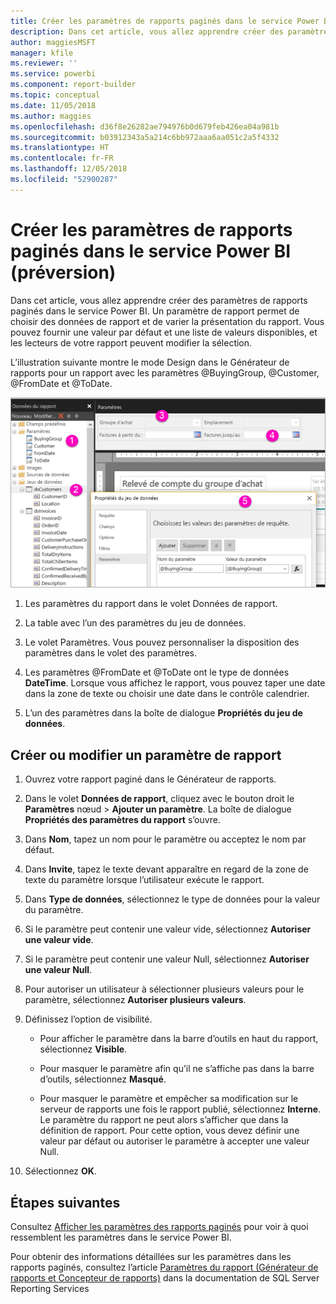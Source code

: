 ```yaml
---
title: Créer les paramètres de rapports paginés dans le service Power BI (préversion)
description: Dans cet article, vous allez apprendre créer des paramètres de rapports paginés dans le service Power BI.
author: maggiesMSFT
manager: kfile
ms.reviewer: ''
ms.service: powerbi
ms.component: report-builder
ms.topic: conceptual
ms.date: 11/05/2018
ms.author: maggies
ms.openlocfilehash: d36f8e26282ae794976b0d679feb426ea04a981b
ms.sourcegitcommit: b03912343a5a214c6bb972aaa6aa051c2a5f4332
ms.translationtype: HT
ms.contentlocale: fr-FR
ms.lasthandoff: 12/05/2018
ms.locfileid: "52900287"
---
```

# <a name="create-parameters-for-paginated-reports-in-the-power-bi-service-preview"></a>Créer les paramètres de rapports paginés dans le service Power BI (préversion)

Dans cet article, vous allez apprendre créer des paramètres de rapports paginés dans le service Power BI.  Un paramètre de rapport permet de choisir des données de rapport et de varier la présentation du rapport. Vous pouvez fournir une valeur par défaut et une liste de valeurs disponibles, et les lecteurs de votre rapport peuvent modifier la sélection.  

L’illustration suivante montre le mode Design dans le Générateur de rapports pour un rapport avec les paramètres @BuyingGroup, @Customer, @FromDate et @ToDate. 
  
![Paramètres dans le Générateur de rapports](media/paginated-reports-parameters/power-bi-paginated-parameters-report-builder.png)
  
1.  Les paramètres du rapport dans le volet Données de rapport.  
  
2.  La table avec l’un des paramètres du jeu de données.  
  
3.  Le volet Paramètres. Vous pouvez personnaliser la disposition des paramètres dans le volet des paramètres. 
  
4.  Les paramètres @FromDate et @ToDate ont le type de données **DateTime**. Lorsque vous affichez le rapport, vous pouvez taper une date dans la zone de texte ou choisir une date dans le contrôle calendrier. 

5.  L’un des paramètres dans la boîte de dialogue **Propriétés du jeu de données**.  

  
## <a name="create-or-edit-a-report-parameter"></a>Créer ou modifier un paramètre de rapport  
  
1.  Ouvrez votre rapport paginé dans le Générateur de rapports.

1. Dans le volet **Données de rapport**, cliquez avec le bouton droit le **Paramètres** nœud > **Ajouter un paramètre**. La boîte de dialogue **Propriétés des paramètres du rapport** s’ouvre.  
  
2.  Dans **Nom**, tapez un nom pour le paramètre ou acceptez le nom par défaut.  
  
3.  Dans **Invite**, tapez le texte devant apparaître en regard de la zone de texte du paramètre lorsque l’utilisateur exécute le rapport.  
  
4.  Dans **Type de données**, sélectionnez le type de données pour la valeur du paramètre.  
  
5.  Si le paramètre peut contenir une valeur vide, sélectionnez **Autoriser une valeur vide**.  
  
6.  Si le paramètre peut contenir une valeur Null, sélectionnez **Autoriser une valeur Null**.  
  
7.  Pour autoriser un utilisateur à sélectionner plusieurs valeurs pour le paramètre, sélectionnez **Autoriser plusieurs valeurs**.  
  
8.  Définissez l’option de visibilité.  
  
    -   Pour afficher le paramètre dans la barre d’outils en haut du rapport, sélectionnez **Visible**.  
  
    -   Pour masquer le paramètre afin qu’il ne s’affiche pas dans la barre d’outils, sélectionnez **Masqué**.  
  
    -   Pour masquer le paramètre et empêcher sa modification sur le serveur de rapports une fois le rapport publié, sélectionnez **Interne**. Le paramètre du rapport ne peut alors s’afficher que dans la définition de rapport. Pour cette option, vous devez définir une valeur par défaut ou autoriser le paramètre à accepter une valeur Null.  
  
9. Sélectionnez **OK**. 
  
## <a name="next-steps"></a>Étapes suivantes

Consultez [Afficher les paramètres des rapports paginés](paginated-reports-view-parameters.md) pour voir à quoi ressemblent les paramètres dans le service Power BI.

Pour obtenir des informations détaillées sur les paramètres dans les rapports paginés, consultez l’article [Paramètres du rapport (Générateur de rapports et Concepteur de rapports)](https://docs.microsoft.com/sql/reporting-services/report-design/report-parameters-report-builder-and-report-designer) dans la documentation de SQL Server Reporting Services  
